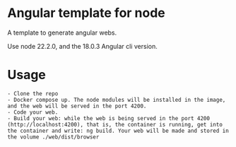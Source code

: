 # Angular template for node

A template to generate angular webs.

Use node 22.2.0, and the 18.0.3 Angular cli version.

# Usage

    - Clone the repo
    - Docker compose up. The node modules will be installed in the image, and the web will be served in the port 4200.
    - Code your web.
    - Build your web: while the web is being served in the port 4200 (http://localhost:4200), that is, the container is running, get into the container and write: ng build. Your web will be made and stored in the volume ./web/dist/browser

